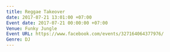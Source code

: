 ```yaml
---
title: Reggae Takeover
date: 2017-07-21 13:01:00 +07:00
Event date: 2017-07-21 00:00:00 +07:00
Venue: Funky Jungle
Event URL: https://www.facebook.com/events/327164064377976/
Genre: DJ
---
```


